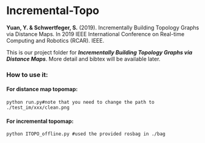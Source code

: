 # Incremental-Topo

**Yuan, Y. & Schwertfeger, S.** (2019). Incrementally Building Topology Graphs via Distance Maps. In 2019 IEEE International Conference on Real-time Computing and Robotics (RCAR). IEEE. 

This is our project folder for ***Incrementally Building Topology Graphs via Distance Maps***. More detail and bibtex will be available later.

### How to use it:

#### For distance map topomap:
```
python run.py#note that you need to change the path to ./test_im/xxx/clean.png
```

#### For incremental topomap:
```
python ITOPO_offline.py #used the provided rosbag in ./bag
```
